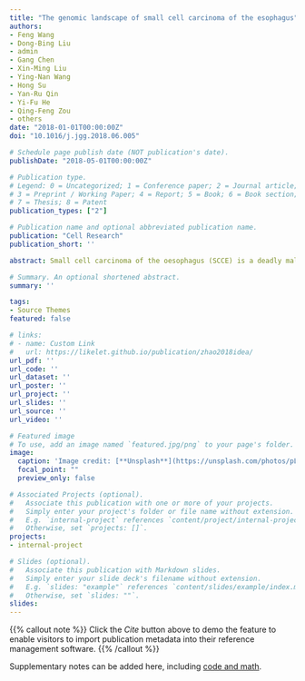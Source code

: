 ```yaml
---
title: "The genomic landscape of small cell carcinoma of the esophagus"
authors:
- Feng Wang
- Dong-Bing Liu
- admin
- Gang Chen
- Xin-Ming Liu
- Ying-Nan Wang
- Hong Su
- Yan-Ru Qin
- Yi-Fu He
- Qing-Feng Zou
- others
date: "2018-01-01T00:00:00Z"
doi: "10.1016/j.jgg.2018.06.005"

# Schedule page publish date (NOT publication's date).
publishDate: "2018-05-01T00:00:00Z"

# Publication type.
# Legend: 0 = Uncategorized; 1 = Conference paper; 2 = Journal article;
# 3 = Preprint / Working Paper; 4 = Report; 5 = Book; 6 = Book section;
# 7 = Thesis; 8 = Patent
publication_types: ["2"]

# Publication name and optional abbreviated publication name.
publication: "Cell Research"
publication_short: ''

abstract: Small cell carcinoma of the oesophagus (SCCE) is a deadly malignancy, while its genetic characteristic remains unknown and treatment is commonly adopted from therapies for its histologically identical counterpart, small cell lung cancer (SCLC). We performed whole-exome sequencing to examine the genetic landscape of 55 patients with SCCE. We identified three novel significantly mutated genes (PDE3A, PTPRM and CBLN2) and mutations in other five well-known tumour-associated genes (TP53, RB1, NOTCH1, FAT1 and FBXW7). Notably, activation of Wnt signaling pathway including DVL3 amplification were ubiquitously observed. Furthermore, comparison analysis revealed that SCCE tumours were more closely related to oesophageal squamous cell carcinoma, other than esophagus adenocarcinoma and SCLC, suggesting that current therapies for SCCE might be inappropriate. Functional characterizations suggested that PDE3A acts as a novel onocogene. Moreover, pathway enrichment analysis revealed that genes involved in cell cycle, p53, Notch and Wnt signaling were frequently altered in SCCE. Our findings provide insights for better understanding of SCCE pathogenesis and better treatment strategies for patients with SCCE.

# Summary. An optional shortened abstract.
summary: ''

tags:
- Source Themes
featured: false

# links:
# - name: Custom Link
#   url: https://likelet.github.io/publication/zhao2018idea/
url_pdf: ''
url_code: ''
url_dataset: ''
url_poster: ''
url_project: ''
url_slides: ''
url_source: ''
url_video: ''

# Featured image
# To use, add an image named `featured.jpg/png` to your page's folder. 
image:
  caption: 'Image credit: [**Unsplash**](https://unsplash.com/photos/pLCdAaMFLTE)'
  focal_point: ""
  preview_only: false

# Associated Projects (optional).
#   Associate this publication with one or more of your projects.
#   Simply enter your project's folder or file name without extension.
#   E.g. `internal-project` references `content/project/internal-project/index.md`.
#   Otherwise, set `projects: []`.
projects:
- internal-project

# Slides (optional).
#   Associate this publication with Markdown slides.
#   Simply enter your slide deck's filename without extension.
#   E.g. `slides: "example"` references `content/slides/example/index.md`.
#   Otherwise, set `slides: ""`.
slides:
---
```


{{% callout note %}}
Click the *Cite* button above to demo the feature to enable visitors to import publication metadata into their reference management software.
{{% /callout %}}

Supplementary notes can be added here, including [code and math](https://sourcethemes.com/academic/docs/writing-markdown-latex/).
